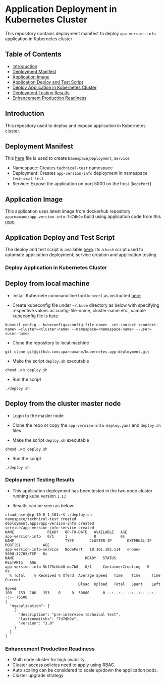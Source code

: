 # Application Deployment in Kubernetes Cluster
  This repository contains deployment manifest to deploy `app-version-info` application in Kubernetes cluster

## Table of Contents
  - [Introduction](#introduction)
  - [Deployment Manifest](#deployment-manifest)
  - [Application Image](#application-image)
  - [Application Deploy and Test Script](#application-deploy-and-test-script)
  - [Deploy Application in Kubernetes Cluster](#deploy-application-in-Kubernetes-cluster)
  - [Deployment Testing Results](#deployment-testing-results)
  - [Enhancement Production Readiness](#enhancement-production-Readiness)


## Introduction

This repository used to deploy and expose application in Kubernetes cluster.

## Deployment Manifest

This [here](app-version-info-deploy.yaml) file is used to create `Namespace`,`Deployment`, `Service`

- Namespace: Creates `technical-test` namespace
- Deployment: Creates `app-version-info` deployment in namespace `technical-test`
- Service: Expose the application on port 5000 on the host (`NodePort`)


## Application Image

This application uses latest image from dockerhub repository `aparnamane/app-version-info:7d7db9e` build using application code from this [repo](https://github.com/aparnamane/application-version-info)


## Application Deploy and Test Script

The deploy and test script is available [here](deploy.sh). Its a `bash` script used to automate application deployment, service creation and application testing.

### Deploy Application in Kubernetes Cluster

## Deploy from local machine

- Install Kubernete command line tool `kubectl` as instructed [here](https://kubernetes.io/docs/tasks/tools/install-kubectl/)

- Create kubeconfig file under `~/.kube` directory as below with specifying respective values as config-file-name, cluster-name etc., sample kubeconfig file is [here](kubeconfig-example)

`kubectl config --kubeconfig=<config-file-name>  set-context <context-name> —cluster=<cluster-name> --namespace=<namespace-name> --user=<user-name>`

- Clone the repository to local machine

`git clone git@github.com:aparnamane/kubernetes-app-deployment.git`

- Make the script `deploy.sh` executable

`chmod u+x deploy.sh`

- Run the script

`./deploy.sh`

  
## Deploy from the cluster master node

- Login to the master node

- Clone the repo or copy the `app-version-info-deploy.yaml` and `deploy.sh` files

- Make the script `deploy.sh` executable

`chmod u+x deploy.sh`

- Run the script

`./deploy.sh`


### Deployment Testing Results

- This application deployment has been tested in the two node cluster running     kube version `1.13`

- Results can be seen as below:

```
cloud_user@ip-10-0-1-101:~$ ./deploy.sh
namespace/technical-test created
deployment.apps/app-version-info created
service/app-version-info-service created
NAME               READY   UP-TO-DATE   AVAILABLE   AGE
app-version-info   0/1     1            0           0s
NAME                       TYPE       CLUSTER-IP       EXTERNAL-IP   PORT(S)          AGE
app-version-info-service   NodePort   10.101.185.114   <none>        5000:32765/TCP   0s
NAME                                READY   STATUS              RESTARTS   AGE
app-version-info-5bf75cbbb8-mc7b8   0/1     ContainerCreating   0          0s
  % Total    % Received % Xferd  Average Speed   Time    Time     Time  Current
                                 Dload  Upload   Total   Spent    Left  Speed
100   153  100   153    0     0  30600      0 --:--:-- --:--:-- --:--:-- 76500
{
  "myapplication": [
    {
      "description": "pre-interview technical test",
      "lastcommitsha": "7d7db9e",
      "version": "1.0"
    }
  ]
}
```


### Enhancement Production Readiness

- Multi node cluster for high avability.
- Cluster access policies need to apply using RBAC.
- Auto scaling can be considered to scale up/down the application pods.
- Cluster upgrade strategy 


